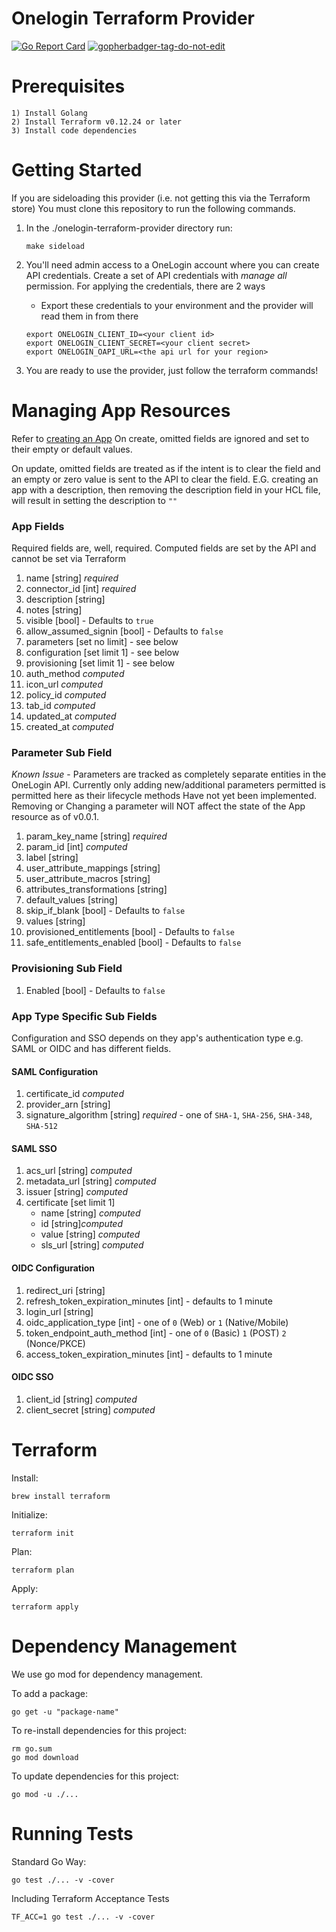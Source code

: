 # Onelogin Terraform Provider
[![Go Report Card](https://goreportcard.com/badge/github.com/onelogin/terraform-provider-onelogin)](https://goreportcard.com/report/github.com/onelogin/terraform-provider-onelogin)
<a href='https://github.com/dcaponi/gopherbadger' target='_blank'>![gopherbadger-tag-do-not-edit](https://img.shields.io/badge/Go%20Coverage-100%25-brightgreen.svg?longCache=true&style=flat)</a>

# Prerequisites
    1) Install Golang
    2) Install Terraform v0.12.24 or later
    3) Install code dependencies

# Getting Started
If you are sideloading this provider (i.e. not getting this via the Terraform store) You must clone this repository to run the following commands.

1) In the ./onelogin-terraform-provider directory run:
    ```
    make sideload
    ```
2) You'll need admin access to a OneLogin account where you can create API credentials. Create a set of API credentials with _manage all_ permission. For applying the credentials, there are 2 ways

    * Export these credentials to your environment and the provider will read them in from there
    ```
    export ONELOGIN_CLIENT_ID=<your client id>
    export ONELOGIN_CLIENT_SECRET=<your client secret>
    export ONELOGIN_OAPI_URL=<the api url for your region>
    ```

3) You are ready to use the provider, just follow the terraform commands!

# Managing App Resources
Refer to [creating an App](https://developers.onelogin.com/api-docs/2/apps/create-app)
On create, omitted fields are ignored and set to their empty or default values.

On update, omitted fields are treated as if the intent is to clear the field and
an empty or zero value is sent to the API to clear the field. E.G. creating an app with
a description, then removing the description field in your HCL file, will result in
setting the description to `""`

### App Fields
Required fields are, well, required.
Computed fields are set by the API and cannot be set via Terraform

1) name [string] *required*
2) connector_id [int] *required*
1) description [string]
2) notes [string]
3) visible [bool] - Defaults to `true`
4) allow_assumed_signin [bool] - Defaults to `false`
5) parameters [set no limit] - see below
6) configuration [set limit 1] - see below
7) provisioning [set limit 1] - see below
8) auth_method *computed*
9) icon_url *computed*
10) policy_id *computed*
11) tab_id *computed*
12) updated_at *computed*
13) created_at *computed*

### Parameter Sub Field
*Known Issue* - Parameters are tracked as completely separate entities in the OneLogin API.
Currently only adding new/additional parameters permitted is permitted here as their lifecycle methods Have not yet been implemented. Removing or Changing a parameter will NOT affect the state of the App resource as of v0.0.1.

1) param_key_name [string] *required*
2) param_id [int] *computed*
3) label [string]
4) user_attribute_mappings [string]
5) user_attribute_macros [string]
6) attributes_transformations [string]
7) default_values [string]
8) skip_if_blank [bool] - Defaults to `false`
9) values [string]
10) provisioned_entitlements [bool] - Defaults to `false`
11) safe_entitlements_enabled [bool] - Defaults to `false`

### Provisioning Sub Field
1) Enabled [bool] - Defaults to `false`

### App Type Specific Sub Fields
Configuration and SSO depends on they app's authentication type e.g. SAML or OIDC and has different fields.

#### SAML Configuration
1) certificate_id *computed*
2) provider_arn [string]
3) signature_algorithm [string] *required* - one of `SHA-1`, `SHA-256`, `SHA-348`, `SHA-512`

#### SAML SSO
1) acs_url [string] *computed*
2) metadata_url [string] *computed*
3) issuer [string] *computed*
4) certificate [set limit 1]
    * name [string] *computed*
    * id [string]*computed*
    * value [string] *computed*
    * sls_url [string] *computed*

#### OIDC Configuration
1) redirect_uri [string]
2) refresh_token_expiration_minutes [int] - defaults to 1 minute
3) login_url [string]
4) oidc_application_type [int] - one of `0` (Web) or `1` (Native/Mobile)
5) token_endpoint_auth_method [int] - one of `0` (Basic) `1` (POST) `2` (Nonce/PKCE)
6) access_token_expiration_minutes [int] - defaults to 1 minute

#### OIDC SSO
1) client_id [string] *computed*
2) client_secret [string] *computed*

# Terraform
Install:
```
brew install terraform
```

Initialize:
 ```
terraform init
```

Plan:
```
terraform plan
```

Apply:
```
terraform apply
```

# Dependency Management
We use go mod for dependency management.

To add a package:

```
go get -u "package-name"
```

To re-install dependencies for this project:
```
rm go.sum
go mod download
```

To update dependencies for this project:
```
go mod -u ./...
```

# Running Tests
Standard Go Way:
```
go test ./... -v -cover
```

Including Terraform Acceptance Tests
```
TF_ACC=1 go test ./... -v -cover
```
